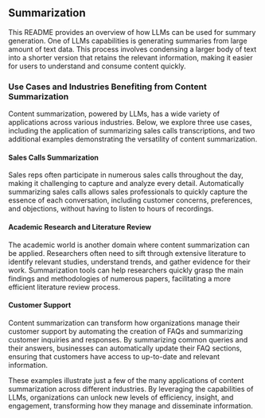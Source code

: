 ## Summarization

This README provides an overview of how LLMs can be used for summary generation. One of LLMs capabilities is generating summaries from large amount of text data. This process involves condensing a larger body of text into a shorter version that retains the relevant information, making it easier for users to understand and consume content quickly.

### Use Cases and Industries Benefiting from Content Summarization

Content summarization, powered by LLMs, has a wide variety of applications across various industries. Below, we explore three use cases, including the application of summarizing sales calls transcriptions, and two additional examples demonstrating the versatility of content summarization.

#### Sales Calls Summarization

Sales reps often participate in numerous sales calls throughout the day, making it challenging to capture and analyze every detail. Automatically summarizing sales calls allows sales professionals to quickly capture the essence of each conversation, including customer concerns, preferences, and objections, without having to listen to hours of recordings.

#### Academic Research and Literature Review

The academic world is another domain where content summarization can be applied. Researchers often need to sift through extensive literature to identify relevant studies, understand trends, and gather evidence for their work. Summarization tools can help researchers quickly grasp the main findings and methodologies of numerous papers, facilitating a more efficient literature review process.

#### Customer Support

Content summarization can transform how organizations manage their customer support by automating the creation of FAQs and summarizing customer inquiries and responses. By summarizing common queries and their answers, businesses can automatically update their FAQ sections, ensuring that customers have access to up-to-date and relevant information.

These examples illustrate just a few of the many applications of content summarization across different industries. By leveraging the capabilities of LLMs, organizations can unlock new levels of efficiency, insight, and engagement, transforming how they manage and disseminate information.
